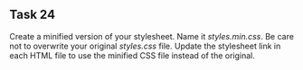 ## Task 24
Create a minified version of your stylesheet. Name it *styles.min.css*. Be care not to overwrite your original *styles.css* file. Update the stylesheet link in each HTML file to use the minified CSS file instead of the original. 